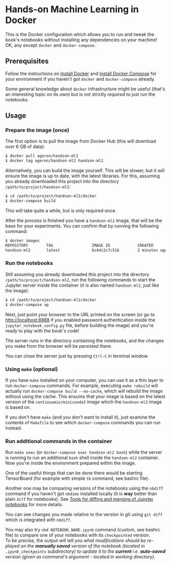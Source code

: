 
# Hands-on Machine Learning in Docker

This is the Docker configuration which allows you to run and tweak the book's notebooks without installing any dependencies on your machine!<br/>
OK, any except `docker` and `docker-compose`.

## Prerequisites

Follow the instructions on [Install Docker](https://docs.docker.com/engine/installation/) and [Install Docker Compose](https://docs.docker.com/compose/install/) for your environment if you haven't got `docker` and `docker-compose` already.

Some general knowledge about `docker` infrastructure might be useful (that's an interesting topic on its own) but is not strictly *required* to just run the notebooks.

## Usage

### Prepare the image (once)

The first option is to pull the image from Docker Hub (this will download over 6 GB of data):

```bash
$ docker pull ageron/handson-ml2
$ docker tag ageron/handson-ml2 handson-ml2
```

Alternatively, you can build the image yourself. This will be slower, but it will ensure the image is up to date, with the latest libraries. For this, assuming you already downloaded this project into the directory `/path/to/project/handson-ml2`:

```bash
$ cd /path/to/project/handson-ml2/docker
$ docker-compose build
```

This will take quite a while, but is only required once.

After the process is finished you have a `handson-ml2` image, that will be the base for your experiments. You can confirm that by running the following command:

```bash
$ docker images
REPOSITORY        TAG                 IMAGE ID            CREATED             SIZE
handson-ml2       latest              6c4dc2c7c516        2 minutes ago       6.49GB
```

### Run the notebooks

Still assuming you already downloaded this project into the directory `/path/to/project/handson-ml2`, run the following commands to start the Jupyter server inside the container (it is also named `handson-ml2`, just like the image):

```bash
$ cd /path/to/project/handson-ml2/docker
$ docker-compose up
```

Next, just point your browser to the URL printed on the screen (or go to <http://localhost:8888> if you enabled password authentication inside the `jupyter_notebook_config.py` file, before building the image) and you're ready to play with the book's code!

The server runs in the directory containing the notebooks, and the changes you make from the browser will be persisted there.

You can close the server just by pressing `Ctrl-C` in terminal window.

### Using `make` (optional)

If you have `make` installed on your computer, you can use it as a thin layer to run `docker-compose` commands. For example, executing `make rebuild` will actually run `docker-compose build --no-cache`, which will rebuild the image without using the cache. This ensures that your image is based on the latest version of the `continuumio/miniconda3` image which the `handson-ml2` image is based on.

If you don't have `make` (and you don't want to install it), just examine the contents of `Makefile` to see which `docker-compose` commands you can run instead.

### Run additional commands in the container

Run `make exec` (or `docker-compose exec handson-ml2 bash`) while the server is running to run an additional `bash` shell inside the `handson-ml2` container. Now you're inside the environment prepared within the image.

One of the useful things that can be done there would be starting TensorBoard (for example with simple `tb` command, see bashrc file).

Another one may be comparing versions of the notebooks using the `nbdiff` command if you haven't got `nbdime` installed locally (it is **way** better than plain `diff` for notebooks). See [Tools for diffing and merging of Jupyter notebooks](https://github.com/jupyter/nbdime) for more details.

You can see changes you made relative to the version in git using `git diff` which is integrated with `nbdiff`.

You may also try `nbd NOTEBOOK_NAME.ipynb` command (custom, see bashrc file) to compare one of your notebooks with its `checkpointed` version.<br/>
To be precise, the output will tell you *what modifications should be re-played on the **manually saved** version of the notebook (located in `.ipynb_checkpoints` subdirectory) to update it to the **current** i.e. **auto-saved** version (given as command's argument - located in working directory)*.

